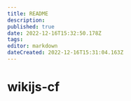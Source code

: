 ```yaml
---
title: README
description: 
published: true
date: 2022-12-16T15:32:50.178Z
tags: 
editor: markdown
dateCreated: 2022-12-16T15:31:04.163Z
---
```


# wikijs-cf